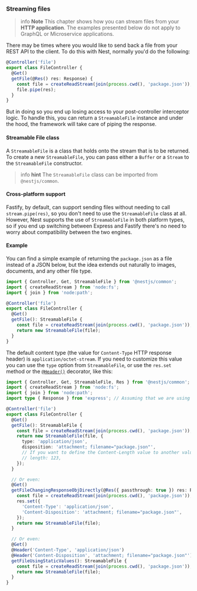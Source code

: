### Streaming files

> info **Note** This chapter shows how you can stream files from your **HTTP application**. The examples presented below do not apply to GraphQL or Microservice applications.

There may be times where you would like to send back a file from your REST API to the client. To do this with Nest, normally you'd do the following:

```ts
@Controller('file')
export class FileController {
  @Get()
  getFile(@Res() res: Response) {
    const file = createReadStream(join(process.cwd(), 'package.json'));
    file.pipe(res);
  }
}
```

But in doing so you end up losing access to your post-controller interceptor logic. To handle this, you can return a `StreamableFile` instance and under the hood, the framework will take care of piping the response.

#### Streamable File class

A `StreamableFile` is a class that holds onto the stream that is to be returned. To create a new `StreamableFile`, you can pass either a `Buffer` or a `Stream` to the `StreamableFile` constructor.

> info **hint** The `StreamableFile` class can be imported from `@nestjs/common`.

#### Cross-platform support

Fastify, by default, can support sending files without needing to call `stream.pipe(res)`, so you don't need to use the `StreamableFile` class at all. However, Nest supports the use of `StreamableFile` in both platform types, so if you end up switching between Express and Fastify there's no need to worry about compatibility between the two engines.

#### Example

You can find a simple example of returning the `package.json` as a file instead of a JSON below, but the idea extends out naturally to images, documents, and any other file type.

```ts
import { Controller, Get, StreamableFile } from '@nestjs/common';
import { createReadStream } from 'node:fs';
import { join } from 'node:path';

@Controller('file')
export class FileController {
  @Get()
  getFile(): StreamableFile {
    const file = createReadStream(join(process.cwd(), 'package.json'));
    return new StreamableFile(file);
  }
}
```

The default content type (the value for `Content-Type` HTTP response header) is `application/octet-stream`. If you need to customize this value you can use the `type` option from `StreamableFile`, or use the `res.set` method or the [`@Header()`](/controllers#response-headers) decorator, like this:

```ts
import { Controller, Get, StreamableFile, Res } from '@nestjs/common';
import { createReadStream } from 'node:fs';
import { join } from 'node:path';
import type { Response } from 'express'; // Assuming that we are using the ExpressJS HTTP Adapter

@Controller('file')
export class FileController {
  @Get()
  getFile(): StreamableFile {
    const file = createReadStream(join(process.cwd(), 'package.json'));
    return new StreamableFile(file, {
      type: 'application/json',
      disposition: 'attachment; filename="package.json"',
      // If you want to define the Content-Length value to another value instead of file's length:
      // length: 123,
    });
  }

  // Or even:
  @Get()
  getFileChangingResponseObjDirectly(@Res({ passthrough: true }) res: Response): StreamableFile {
    const file = createReadStream(join(process.cwd(), 'package.json'));
    res.set({
      'Content-Type': 'application/json',
      'Content-Disposition': 'attachment; filename="package.json"',
    });
    return new StreamableFile(file);
  }

  // Or even:
  @Get()
  @Header('Content-Type', 'application/json')
  @Header('Content-Disposition', 'attachment; filename="package.json"')
  getFileUsingStaticValues(): StreamableFile {
    const file = createReadStream(join(process.cwd(), 'package.json'));
    return new StreamableFile(file);
  }  
}
```
